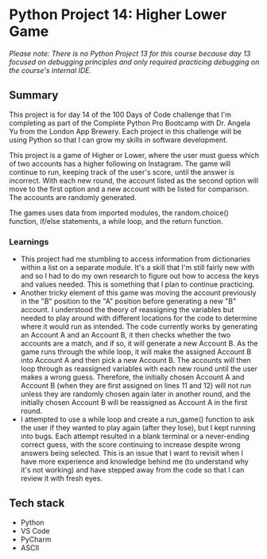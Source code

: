 <h1> Python Project 14: Higher Lower Game </h1>
<p><em>Please note: There is no Python Project 13 for this course because day 13 focused on debugging principles and only required practicing debugging on the course's internal IDE.</em></p>
<h2>Summary</h2>
<p>This project is for day 14 of the 100 Days of Code challenge that I'm completing as part of the Complete Python Pro Bootcamp with Dr. Angela Yu from the London App Brewery. Each project in this challenge will be using Python so that I can grow my skills in software development.</p>
<p>This project is a game of Higher or Lower, where the user must guess which of two accounts has a higher following on Instagram. The game will continue to run, keeping track of the user's score, until the answer is incorrect. With each new round, the account listed as the second option will move to the first option and a new account with be listed for comparison. The accounts are randomly generated.</p>
<p>
The games uses data from imported modules, the random.choice() function, if/else statements, a while loop, and the return function.
</p>
<h3>Learnings</h3>
<ul>
  <li>
    This project had me stumbling to access information from dictionaries within a list on a separate module. It's a skill that I'm still fairly new with and so I had to do my own research to figure out how to access the keys and values needed. This is something that I plan to continue practicing.
  </li>
  <li>
    Another tricky element of this game was moving the account previously in the "B" position to the "A" position before generating a new "B" account. I understood the theory of reassigning the variables but needed to play around with different locations for the code to determine where it would run as intended. The code currently works by generating an Account A and an Account B, it then checks whether the two accounts are a match, and if so, it will generate a new Account B. As the game runs through the while loop, it will make the assigned Account B into Account A and then pick a new Account B. The accounts will then loop through as reassigned variables with each new round until the user makes a wrong guess. Therefore, the initially chosen Account A and Account B (when they are first assigned on lines 11 and 12) will not run unless they are randomly chosen again later in another round, and the initially chosen Account B will be reassigned as Account A in the first round.
  </li>
  <li>
    I attempted to use a while loop and create a run_game() function to ask the user if they wanted to play again (after they lose), but I kept running into bugs. Each attempt resulted in a blank terminal or a never-ending correct guess, with the score continuing to increase despite wrong answers being selected. This is an issue that I want to revisit when I have more experience and knowledge behind me (to understand why it's not working) and have stepped away from the code so that I can review it with fresh eyes.  
  </li>
</ul>
<h2>Tech stack</h2>
<ul>
  <li>Python</li>
  <li>VS Code</li>
  <li>PyCharm</li>
  <li>ASCII</li>
